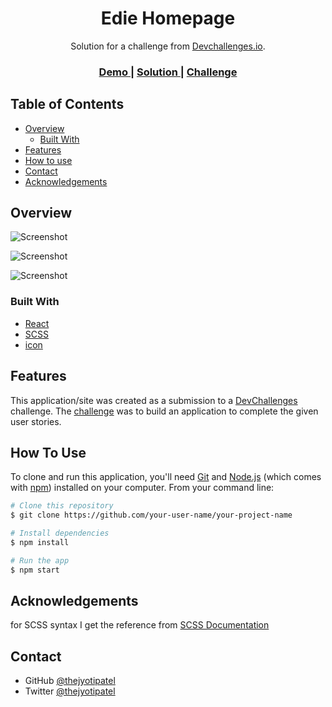 <!-- Please update value in the {}  -->

<h1 align="center">Edie Homepage</h1>

<div align="center">
   Solution for a challenge from  <a href="http://devchallenges.io" target="_blank">Devchallenges.io</a>.
</div>

<div align="center">
  <h3>
    <a href="https://edie-homepage-in-react.netlify.app/">
      Demo
    </a>
    <span> | </span>
    <a href="https://devchallenges.io/solutions/C8jhWNZSV3y3V7FmCswa">
      Solution
    </a>
    <span> | </span>
    <a href="https://devchallenges.io/challenges/xobQBuf8zWWmiYMIAZe0">
      Challenge
    </a>
  </h3>
</div>

<!-- TABLE OF CONTENTS -->

## Table of Contents

- [Overview](#overview)
  - [Built With](#built-with)
- [Features](#features)
- [How to use](#how-to-use)
- [Contact](#contact)
- [Acknowledgements](#acknowledgements)

<!-- OVERVIEW -->

## Overview

![Screenshot](https://user-images.githubusercontent.com/66724598/147909244-ae9c9db2-cfb7-4130-8525-7e988fccff63.png)

![Screenshot](https://user-images.githubusercontent.com/66724598/147909017-b96df1a6-2a0f-42e6-a320-f0a7459ba555.png)

![Screenshot](https://user-images.githubusercontent.com/66724598/147909149-ec079401-d91f-4a6b-92a1-1f1b633c351e.png)

<!--
Introduce your projects by taking a screenshot or a gif. Try to tell visitors a story about your project by answering:
 I have hosted my project on Github pages here you can see the demo.
while building this website I have learned responsive design and practiced my SCSS skillls
- Where can I see your demo?
- What was your experience?
- What have you learned/improved?
- Your wisdom? :) -->

### Built With

<!-- This section should list any major frameworks that you built your project using. Here are a few examples.-->

- [React](https://reactjs.org/)
- [SCSS](https://sass-lang.com/)
- [icon](https://fonts.googleapis.com/icon?family=Material+Icons)

## Features

<!-- List the features of your application or follow the template. Don't share the figma file here :) -->

This application/site was created as a submission to a [DevChallenges](https://devchallenges.io/challenges) challenge. The [challenge](https://devchallenges.io/challenges/xobQBuf8zWWmiYMIAZe0) was to build an application to complete the given user stories.

## How To Use

<!-- Example: -->

To clone and run this application, you'll need [Git](https://git-scm.com) and [Node.js](https://nodejs.org/en/download/) (which comes with [npm](http://npmjs.com)) installed on your computer. From your command line:

```bash
# Clone this repository
$ git clone https://github.com/your-user-name/your-project-name

# Install dependencies
$ npm install

# Run the app
$ npm start
```

## Acknowledgements

<!-- This section should list any articles or add-ons/plugins that helps you to complete the project. This is optional but it will help you in the future. For example -->
<!--
- [Steps to replicate a design with only HTML and CSS](https://devchallenges-blogs.web.app/how-to-replicate-design/) -->

for SCSS syntax I get the reference from [SCSS Documentation](https://sass-lang.com/documentation)

## Contact

- GitHub [@thejyotipatel](https://github.com/thejyotipatel)
- Twitter [@thejyotipatel](https://twitter.com/thejyotipatel)
<!-- - Website [your-website.com](https://{your-web-site-link}) -->

